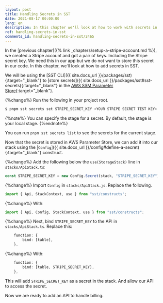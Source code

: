 ```yaml
---
layout: post
title: Handling Secrets in SST
date: 2021-08-17 00:00:00
lang: en
description: In this chapter we'll look at how to work with secrets in an SST app. We store secrets using the sst secrets CLI and bind it to our API.
ref: handling-secrets-in-sst
comments_id: handling-secrets-in-sst/2465
---
```


In the [previous chapter]({% link _chapters/setup-a-stripe-account.md %}), we created a Stripe account and got a pair of keys. Including the Stripe secret key. We need this in our app but we do not want to store this secret in our code. In this chapter, we'll look at how to add secrets in SST.

We will be using the [SST CLI]({{ site.docs_url }}/packages/sst){:target="_blank"} to [store secrets]({{ site.docs_url }}/packages/sst#sst-secrets){:target="_blank"} in the [AWS SSM Parameter Store](https://docs.aws.amazon.com/systems-manager/latest/userguide/systems-manager-parameter-store.html){:target="_blank"}. 

{%change%} Run the following in your project root.

```bash
$ pnpm sst secrets set STRIPE_SECRET_KEY <YOUR STRIPE SECRET TEST KEY>
```

{%note%}
You can specify the stage for a secret. By default, the stage is your local stage.
{%endnote%}

You can run `pnpm sst secrets list` to see the secrets for the current stage.

Now that the secret is stored in AWS Parameter Store, we can add it into our stack using the [`Config`]({{ site.docs_url }}/config#define-a-secret){:target="_blank"} construct.

{%change%} Add the following below the `use(StorageStack)` line in `stacks/ApiStack.ts`:

```typescript
const STRIPE_SECRET_KEY = new Config.Secret(stack, "STRIPE_SECRET_KEY");
```

{%change%} Import `Config` in `stacks/ApiStack.js`. Replace the following.

```typescript
import { Api, StackContext, use } from "sst/constructs";
```

{%change%} With:

```typescript
import { Api, Config, StackContext, use } from "sst/constructs";
```

{%change%} Next, bind `STRIPE_SECRET_KEY` to the API in `stacks/ApiStack.ts`. Replace this:

```typescript
    function: {
        bind: [table],
    },
```

{%change%} With: 

```typescript
    function: {
        bind: [table, STRIPE_SECRET_KEY],
    },
```

This will add `STRIPE_SECRET_KEY` as a secret in the stack.  And allow our API to access the secret.

Now we are ready to add an API to handle billing.
